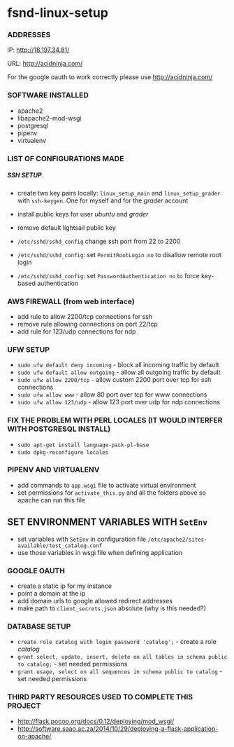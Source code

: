 # fsnd-linux-setup

### ADDRESSES

IP: http://18.197.34.81/

URL: http://acidninja.com/

For the google oauth to work correctly please use http://acidninja.com/

### SOFTWARE INSTALLED

- apache2
- libapache2-mod-wsgi
- postgresql
- pipenv
- virtualenv

### LIST OF CONFIGURATIONS MADE

##### SSH SETUP

- create two key pairs locally: `linux_setup_main` and `linux_setup_grader` with `ssh-keygen`. One for myself and for the *grader* account
- install public keys for user *ubuntu* and *grader*
- remove default lightsail public key
 
- `/etc/sshd/sshd_config` change ssh port from 22 to 2200
- `/etc/sshd/sshd_config`: set `PermitRootLogin no` to disallow remote root login
- `/etc/sshd/sshd_config`: set `PasswordAuthentication no` to force key-based authentication

### AWS FIREWALL (from web interface)

 - add rule to allow 2200/tcp connections for ssh
 - remove rule allowing connections on port 22/tcp
 - add rule for 123/udp connections for ndp
 
 
### UFW SETUP
- `sudo ufw default deny incoming` - block all incoming traffic by default
- `sudo ufw default allow outgoing` -  allow all outgoing traffic by default
- `sudo ufw allow 2200/tcp` - allow custom 2200 port over tcp for ssh connections
- `sudo ufw allow www` - allow 80 port over tcp for www connections
- `sudo ufw allow 123/udp` - allow 123 port over udp for ndp connections

### FIX THE PROBLEM WITH PERL LOCALES (IT WOULD INTERFER WITH POSTGRESQL INSTALL)

- `sudo apt-get install language-pack-pl-base`
- `sudo dpkg-reconfigure locales`

### PIPENV AND VIRTUALENV

- add commands to `app.wsgi` file to activate virtual environment
- set permissions for `activate_this.py` and all the folders above so apache can run this file

## SET ENVIRONMENT VARIABLES WITH `SetEnv`

- set variables with `SetEnv` in configuration file `/etc/apache2/sites-available/test_catalog.conf`
- use those variables in wsgi file when defining application

### GOOGLE OAUTH

- create a static ip for my instance
- point a domain at the ip
- add domain urls to google allowed redirect addresses
- make path to `client_secrets.json` absolute (why is this needed?)

### DATABASE SETUP

 - `create role catalog with login password 'catalog';` - create a role *catalog*
 - `grant select, update, insert, delete on all tables in schema public to catalog;` - set needed permissions
 - `grant usage, select on all sequences in schema public to catalog` - set needed permissions
 
### THIRD PARTY RESOURCES USED TO COMPLETE THIS PROJECT

 - http://flask.pocoo.org/docs/0.12/deploying/mod_wsgi/
 - http://software.saao.ac.za/2014/10/29/deploying-a-flask-application-on-apache/
